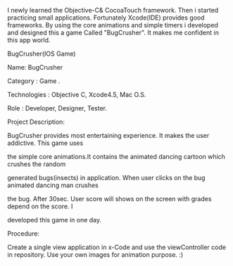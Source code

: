 I newly learned the Objective-C& CocoaTouch framework. Then i started practicing small applications. Fortunately Xcode(IDE) provides good frameworks. By using the core animations and simple timers i developed and designed this a game Called "BugCrusher". It makes me confident in this app world.

BugCrusher(IOS Game)

Name: BugCrusher

Category : Game .

Technologies : Objective C, Xcode4.5, Mac O.S.

Role : Developer, Designer, Tester.

Project Description:

BugCrusher provides most entertaining experience. It makes the user addictive. This game uses 

the simple core animations.It contains the animated dancing cartoon which crushes the random 

generated bugs(insects) in application. When user clicks on the bug animated dancing man crushes 

the bug. After 30sec. User score will shows on the screen with grades depend on the score. I 

developed this game in one day.


Procedure:

  Create a single view application in x-Code and use the viewController code in repository. Use your own images for animation purpose. :)
